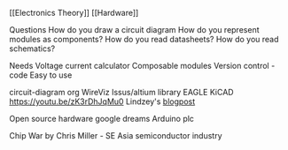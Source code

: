 [[Electronics Theory]] [[Hardware]]

Questions
How do you draw a circuit diagram
How do you represent modules as components?
How do you read datasheets?
How do you read schematics?

Needs
Voltage current calculator
Composable modules
Version control - code
Easy to use

circuit-diagram org
WireViz
Issus/altium library
EAGLE
KiCAD https://youtu.be/zK3rDhJqMu0
Lindzey's [blogpost](https://lindzey.github.io/blog/2019/02/09/my-first-pcb/)

Open source hardware google dreams
Arduino plc

Chip War by Chris Miller - SE Asia semiconductor industry